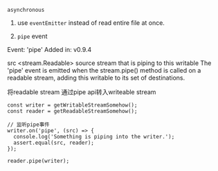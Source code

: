 
`asynchronous`

1. use `eventEmitter` instead of read entire file at once.


2. `pipe` event

Event: 'pipe'
Added in: v0.9.4

src <stream.Readable> source stream that is piping to this writable
The 'pipe' event is emitted when the stream.pipe() method is called on a readable stream, adding this writable to its set of destinations.

将readable stream 通过pipe api转入writeable stream

```
const writer = getWritableStreamSomehow();
const reader = getReadableStreamSomehow();

// 监听pipe事件
writer.on('pipe', (src) => {
  console.log('Something is piping into the writer.');
  assert.equal(src, reader);
});

reader.pipe(writer);
```
